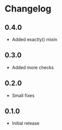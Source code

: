 # Changelog

## 0.4.0

* Added exactly() mixin

## 0.3.0

* Added more checks

## 0.2.0

* Small fixes

## 0.1.0

* Initial release
